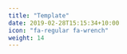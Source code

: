 ```yaml
---
title: "Template"
date: 2019-02-28T15:15:34+10:00
icon: "fa-regular fa-wrench"
weight: 14
---
```


 
